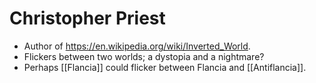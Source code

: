 # Christopher Priest
- Author of https://en.wikipedia.org/wiki/Inverted_World.
- Flickers between two worlds; a dystopia and a nightmare?
- Perhaps [[Flancia]] could flicker between Flancia and [[Antiflancia]].

